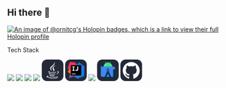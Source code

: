 ## Hi there 👋

[![An image of @ornitcg's Holopin badges, which is a link to view their full Holopin profile](https://holopin.me/ornitcg)](https://holopin.io/@ornitcg)


<span>Tech Stack</span>

<div style="display:flex;" align="center">
  <span>
      <img height="50" src="https://user-images.githubusercontent.com/25181517/192158954-f88b5814-d510-4564-b285-dff7d6400dad.png">
      <img height="50" src="https://user-images.githubusercontent.com/25181517/183898674-75a4a1b1-f960-4ea9-abcb-637170a00a75.png">
      <img height="50" src="https://user-images.githubusercontent.com/25181517/183423507-c056a6f9-1ba8-4312-a350-19bcbc5a8697.png">
      <img height="50" src="https://user-images.githubusercontent.com/25181517/192108372-f71d70ac-7ae6-4c0d-8395-51d8870c2ef0.png">
      <img height="50" src="https://raw.githubusercontent.com/tandpfun/skill-icons/refs/heads/main/icons/Java-Dark.svg">
      <img height="50" src="https://github.com/tandpfun/skill-icons/blob/main/icons/Idea-Dark.svg">   
    <img height="50" src="https://user-images.githubusercontent.com/25181517/183896128-ec99105a-ec1a-4d85-b08b-1aa1620b2046.png">  
    <img height="50" src="https://raw.githubusercontent.com/tandpfun/skill-icons/65dea6c4eaca7da319e552c09f4cf5a9a8dab2c8/icons/AndroidStudio-Dark.svg"> 
     <img height="50" src="https://raw.githubusercontent.com/tandpfun/skill-icons/65dea6c4eaca7da319e552c09f4cf5a9a8dab2c8/icons/Github-Dark.svg"> 
   
   <!-- <img height="50" src=""> 
    <img height="50" src="">  -->
  </span>
  
</div>



<!--
**ornitcg/ornitcg** is a ✨ _special_ ✨ repository because its `README.md` (this file) appears on your GitHub profile.




Here are some ideas to get you started:

- 🔭 I’m currently working on finishing my CS degree
- 🌱 I’m currently learning ...
- 👯 I’m looking to collaborate on ...
- 🤔 I’m looking for help with ...
- 💬 Ask me about ...
- 📫 How to reach me: ...
- 😄 Pronouns: ...
- ⚡ Fun fact: ...
-->
